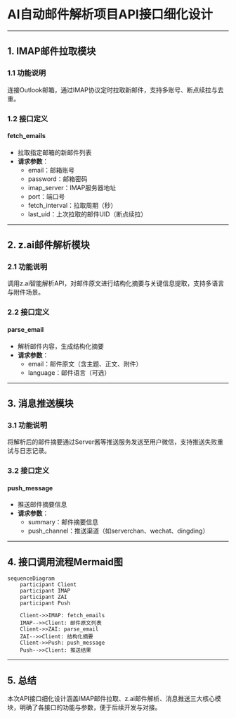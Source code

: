 # AI自动邮件解析项目API接口细化设计

---

## 1. IMAP邮件拉取模块

### 1.1 功能说明
连接Outlook邮箱，通过IMAP协议定时拉取新邮件，支持多账号、断点续拉与去重。

### 1.2 接口定义

#### fetch_emails
- 拉取指定邮箱的新邮件列表
- **请求参数**：
  - email：邮箱账号
  - password：邮箱密码
  - imap_server：IMAP服务器地址
  - port：端口号
  - fetch_interval：拉取周期（秒）
  - last_uid：上次拉取的邮件UID（断点续拉）

---

## 2. z.ai邮件解析模块

### 2.1 功能说明
调用z.ai智能解析API，对邮件原文进行结构化摘要与关键信息提取，支持多语言与附件场景。

### 2.2 接口定义

#### parse_email
- 解析邮件内容，生成结构化摘要
- **请求参数**：
  - email：邮件原文（含主题、正文、附件）
  - language：邮件语言（可选）

---

## 3. 消息推送模块

### 3.1 功能说明
将解析后的邮件摘要通过Server酱等推送服务发送至用户微信，支持推送失败重试与日志记录。

### 3.2 接口定义

#### push_message
- 推送邮件摘要信息
- **请求参数**：
  - summary：邮件摘要信息
  - push_channel：推送渠道（如serverchan、wechat、dingding）

---

## 4. 接口调用流程Mermaid图

```mermaid
sequenceDiagram
    participant Client
    participant IMAP
    participant ZAI
    participant Push

    Client->>IMAP: fetch_emails
    IMAP-->>Client: 邮件原文列表
    Client->>ZAI: parse_email
    ZAI-->>Client: 结构化摘要
    Client->>Push: push_message
    Push-->>Client: 推送结果
```

---

## 5. 总结

本次API接口细化设计涵盖IMAP邮件拉取、z.ai邮件解析、消息推送三大核心模块，明确了各接口的功能与参数，便于后续开发与对接。
